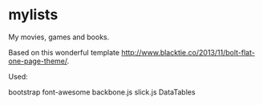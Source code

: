 # mylists
My movies, games and books.

Based on this wonderful template http://www.blacktie.co/2013/11/bolt-flat-one-page-theme/.

Used:

  bootstrap
  font-awesome
  backbone.js
  slick.js
  DataTables


